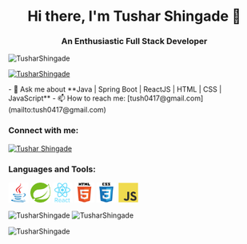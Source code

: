 <h1 align="center">Hi there, I'm Tushar Shingade 👋</h1>
<h3 align="center">An Enthusiastic Full Stack Developer</h3>
<p align="left"> <img src="https://komarev.com/ghpvc/?username=TusharShingade&label=Profile%20views&color=0e75b6&style=flat" alt="TusharShingade" /> </p>
<p align="left"> <a href="https://github.com/ryo-ma/github-profile-trophy"><img src="https://github-profile-trophy.vercel.app/?username=TusharShingade" alt="TusharShingade" /></a> </p>
- 💬 Ask me about **Java | Spring Boot | ReactJS | HTML | CSS | JavaScript**
- 📫 How to reach me: [tush0417@gmail.com](mailto:tush0417@gmail.com)
<h3 align="left">Connect with me:</h3>
<p align="left">
  <a href="https://linkedin.com/in/tushar-shingade-7a39b2220" target="blank">
    <img align="center" src="https://raw.githubusercontent.com/rahuldkjain/github-profile-readme-generator/master/src/images/icons/Social/linked-in-alt.svg" alt="Tushar Shingade" height="30" width="40" />
  </a>
  <!-- Add more social links as needed -->
</p>

<h3 align="left">Languages and Tools:</h3>
<p align="left">
  <img src="https://raw.githubusercontent.com/devicons/devicon/master/icons/java/java-original.svg" alt="Java" width="40" height="40"/>
  <img src="https://raw.githubusercontent.com/devicons/devicon/master/icons/spring/spring-original.svg" alt="Spring Boot" width="40" height="40"/>
  <img src="https://raw.githubusercontent.com/devicons/devicon/master/icons/react/react-original-wordmark.svg" alt="ReactJS" width="40" height="40"/>
  <img src="https://raw.githubusercontent.com/devicons/devicon/master/icons/html5/html5-original-wordmark.svg" alt="HTML" width="40" height="40"/>
  <img src="https://raw.githubusercontent.com/devicons/devicon/master/icons/css3/css3-original-wordmark.svg" alt="CSS" width="40" height="40"/>
  <img src="https://raw.githubusercontent.com/devicons/devicon/master/icons/javascript/javascript-original.svg" alt="JavaScript" width="40" height="40"/>
  <!-- Add more icons for additional skills and technologies -->
</p>

<!-- GitHub Stats and Most Used Language Section -->
<p align="left">
  <img src="https://github-readme-stats.vercel.app/api/top-langs?username=TusharShingade&show_icons=true&locale=en&layout=compact" alt="TusharShingade" />
  <img src="https://github-readme-stats.vercel.app/api?username=TusharShingade&show_icons=true&locale=en" alt="TusharShingade" />
</p>
<p><img align="center" src="https://github-readme-streak-stats.herokuapp.com/?user=TusharShingade&" alt="TusharShingade" /></p>

